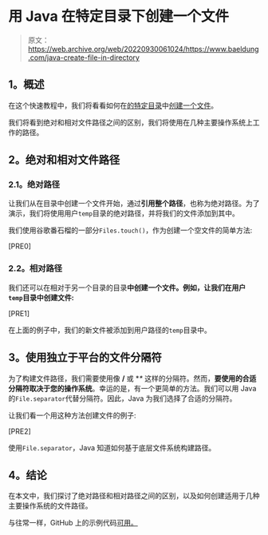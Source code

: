 # 用 Java 在特定目录下创建一个文件

> 原文：<https://web.archive.org/web/20220930061024/https://www.baeldung.com/java-create-file-in-directory>

## **1。概述**

在这个快速教程中，我们将看看如何在[的特定目录](/web/20221205154006/https://www.baeldung.com/java-create-directory)中[创建一个文件](/web/20221205154006/https://www.baeldung.com/java-how-to-create-a-file)。

我们将看到绝对和相对文件路径之间的区别，我们将使用在几种主要操作系统上工作的路径。

## **2。绝对和相对文件路径**

### **2.1。绝对路径**

让我们从在目录中创建一个文件开始，通过**引用整个路径**，也称为绝对路径。为了演示，我们将使用用户`temp`目录的绝对路径，并将我们的文件添加到其中。

我们使用谷歌番石榴的一部分`Files.touch()`，作为创建一个空文件的简单方法:

[PRE0]

### **2.2。相对路径**

我们还可以在相对于另一个目录的目录**中创建一个文件。例如，让我们在用户`temp`目录中创建文件:**

[PRE1]

在上面的例子中，我们的新文件被添加到用户路径的`temp`目录中。

## **3。使用独立于平台的文件分隔符**

为了构建文件路径，我们需要使用像 **/** 或 **\** 这样的分隔符。然而，**要使用的合适分隔符取决于您的操作系统**。幸运的是，有一个更简单的方法。我们可以用 Java 的`File.separator`代替分隔符。因此，Java 为我们选择了合适的分隔符。

让我们看一个用这种方法创建文件的例子:

[PRE2]

使用`File.separator`，Java 知道如何基于底层文件系统构建路径。

## **4。结论**

在本文中，我们探讨了绝对路径和相对路径之间的区别，以及如何创建适用于几种主要操作系统的文件路径。

与往常一样，GitHub 上的示例代码[可用。](https://web.archive.org/web/20221205154006/https://github.com/eugenp/tutorials/tree/master/core-java-modules/core-java-io-2)